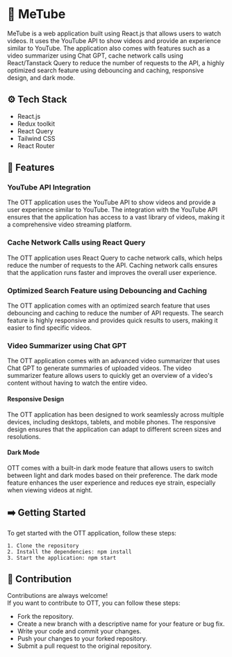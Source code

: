



# 🎉 MeTube
MeTube is a web application built using React.js that allows users to watch videos. It  uses the YouTube API to show videos and provide an experience similar to YouTube. The application also comes with features such as a video summarizer using Chat GPT, cache network calls using React/Tanstack Query to reduce the number of requests to the API, a highly optimized search feature using debouncing and caching, responsive design, and dark mode.



## ⚙️ Tech Stack
- React.js
- Redux toolkit 
- React Query
- Tailwind CSS
- React Router



## 🚀 Features

### **YouTube API Integration**

The OTT application uses the YouTube API to show videos and provide a user experience similar to YouTube. The integration with the YouTube API ensures that the application has access to a vast library of videos, making it a comprehensive video streaming platform.

### **Cache Network Calls using React Query**

The OTT application uses React Query to cache network calls, which helps reduce the number of requests to the API. Caching network calls ensures that the application runs faster and improves the overall user experience.

### **Optimized Search Feature using Debouncing and Caching**

The OTT application comes with an optimized search feature that uses debouncing and caching to reduce the number of API requests. The search feature is highly responsive and provides quick results to users, making it easier to find specific videos.

### **Video Summarizer using Chat GPT**

The OTT application comes with an advanced video summarizer that uses Chat GPT to generate summaries of uploaded videos. The video summarizer feature allows users to quickly get an overview of a video's content without having to watch the entire video.

#### **Responsive Design**

The OTT application has been designed to work seamlessly across multiple devices, including desktops, tablets, and mobile phones. The responsive design ensures that the application can adapt to different screen sizes and resolutions.

#### **Dark Mode**

OTT comes with a built-in dark mode feature that allows users to switch between light and dark modes based on their preference. The dark mode feature enhances the user experience and reduces eye strain, especially when viewing videos at night.



## ➡️ Getting Started
To get started with the OTT application, follow these steps:

    1. Clone the repository
    2. Install the dependencies: npm install
    3. Start the application: npm start

## 🤝 Contribution

Contributions are always welcome!\
If you want to contribute to OTT, you can follow these steps:

- Fork the repository.
- Create a new branch with a descriptive name for your feature or bug fix.
- Write your code and commit your changes.
- Push your changes to your forked repository.
- Submit a pull request to the original repository.


